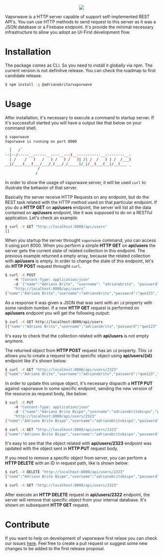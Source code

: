 <p align="center"><img src ="https://raw.githubusercontent.com/adrianobrito/vaporwave/master/vaporwave_logo.png" /></p>

Vaporwave is a HTTP server capable of support self-implemented REST API's. You can use HTTP methods to send request to this server as it was a JSON database or a Firebase endpoint. It's provide the minimal necessary infrastructure to allow you adopt an UI-First development flow. 

# Installation
The package comes as CLI. So you need to install it globally via npm. The current version is not definitive release. You can check the roadmap to first candidate release.

```sh
$ npm install -g @adrianobrito/vaporwave 
```

# Usage
After installation, it's necessary to execute a command to startup server. If it's successfull started you will have a output like that below on your command shell.

```sh
$ vaporwave
Vaporwave is running on port 8000
  _    _
  |   /
--|--/-----__------__----__---)__-----------__---------__-
  | /    /   )   /   ) /   ) /   )| /| /  /   ) | /  /___)
__|/____(___(___/___/_(___/_/_____|/_|/__(___(__|/__(___ _
               /
              / 
```
In order to show the usage of vaporwave server, it will be used `curl` to illustrate the behavior of that server. 

Basically the server receive HTTP Requests on any endpoint, but do the REST task related with the HTTP method used on that particular endpoint. If you do a **HTTP GET** on **api/users** endpoint, the server will list all the data contained on **api/users** endpoint, like it was supposed to do on a RESTful application. Let's check an example:

```sh
$ curl -X GET "http://localhost:8000/api/users"
[]
```

When you startup the server throught `vaporwave` command, you can access it using port 8000. When you perform a simple **HTTP GET** on **api/users** the server gets the current state of related collection in this endpoint. The previous example returned a empty array, because the related collection with **api/users** is empty. In order to change the state of this endpoint, let's do **HTTP POST** request throught `curl`.

```sh
$ curl -X POST 
	-H "Content-Type: application/json" 
	-d '{"name":"Adriano Brito", "username": "adrianobrito", "password" : "qwe123"}' 
	"http://localhost:8000/api/users"
{"name":"Adriano Brito","username":"adrianobrito","password":"qwe123","id":2323}
```
As a response it was given a JSON that was sent with an `id` property with some random number. If a new **HTTP GET** request is performed on **api/users** endpoint you will get the following output:

```sh
$ curl -X GET http://localhost:8000/api/users
[{"name":"Adriano Brito","username":"adrianobrito","password":"qwe123","id":2323}]
```

It's easy to check that the collection related with **api/users** is not empty anymore. 

The returned object from **HTTP POST** request has an `id` property. This `id` allows you to create a request to that specific object using **api/users/{id}** endpoint like it's shown below:

```sh
$ curl -X GET "http://localhost:8000/api/users/2323"
{"name":"Adriano Brito","username":"adrianobrito","password":"qwe123","id":2323}
```

In order to update this unique object, it's necessary dispacth a **HTTP PUT** against vaporwave in some specific endpoint, sending the new version of the resource as request body, like below:

```sh
$ curl -X PUT 
	-H "Content-Type: application/json" 
	-d '{"name":"Adriano Brito Bispo","username":"adrianobritobispo","password":"qwe123","id":2323}' 
	"http://localhost:8000/api/users/2323"
{"name":"Adriano Brito Bispo","username":"adrianobritobispo","password":"qwe123","id":2323}

$ curl -X GET "http://localhost:8000/api/users/2323"
{"name":"Adriano Brito Bispo","username":"adrianobritobispo","password":"qwe123","id":2323}
```

It's easy to see that the object related with **api/users/2323** endpoint was updated with the object sent in **HTTP PUT** request body.

If you need to remove a specific object from server, you can perform a **HTTP DELETE** with an ID in request path, like is shown below:

```sh
$ curl -X DELETE "http://localhost:8000/api/users/2323"
{"name":"Adriano Brito Bispo","username":"adrianobritobispo","password":"qwe123","id":2323}

$ curl -X GET "http://localhost:8000/api/users/2323"

```
After execute an **HTTP DELETE** request in **api/users/2322** endpoint, the server will remove that specific object from your internal database. It's shown on subsequent **HTTP GET** request.

# Contribute

If you want to help on development of vaporwave first relase you can check our issues [here](https://github.com/adrianobrito/vaporwave/milestone/1). Feel free to create a pull request or suggest some new changes to be added to the first release proposal. 
